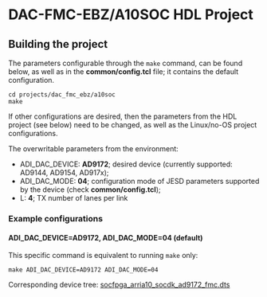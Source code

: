 # DAC-FMC-EBZ/A10SOC HDL Project

## Building the project

The parameters configurable through the `make` command, can be found below, as well as in the **common/config.tcl** file; it contains the default configuration.

```
cd projects/dac_fmc_ebz/a10soc
make
```

If other configurations are desired, then the parameters from the HDL project (see below) need to be changed, as well as the Linux/no-OS project configurations.

The overwritable parameters from the environment:

- ADI_DAC_DEVICE: **AD9172**; desired device (currently supported: AD9144, AD9154, AD917x); 
- ADI_DAC_MODE: **04**; configuration mode of JESD parameters supported by the device (check **common/config.tcl**);
- L: **4**; TX number of lanes per link

### Example configurations

#### ADI_DAC_DEVICE=AD9172, ADI_DAC_MODE=04 (default)

This specific command is equivalent to running `make` only:

```
make ADI_DAC_DEVICE=AD9172 ADI_DAC_MODE=04
``` 

Corresponding device tree: [socfpga_arria10_socdk_ad9172_fmc.dts](https://github.com/analogdevicesinc/linux/blob/2019_R1_altera/arch/arm/boot/dts/socfpga_arria10_socdk_ad9172_fmc.dts)